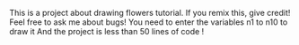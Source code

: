 This is a project about drawing flowers tutorial.
If you remix this, give credit!
Feel free to ask me about bugs!
You need to enter the variables n1 to n10 to draw it
And the project is less than 50 lines of code !

